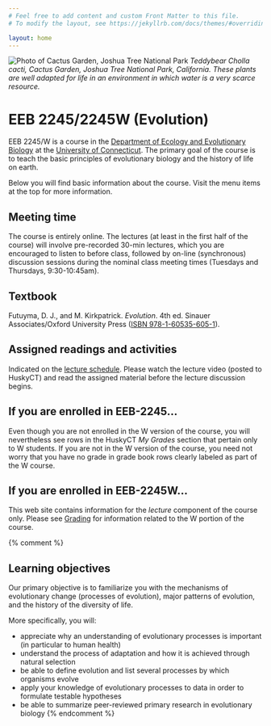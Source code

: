 ```yaml
---
# Feel free to add content and custom Front Matter to this file.
# To modify the layout, see https://jekyllrb.com/docs/themes/#overriding-theme-defaults

layout: home
---
```

![Photo of Cactus Garden, Joshua Tree National Park](assets/img/cylindropuntia.jpg)
_Teddybear Cholla cacti, Cactus Garden, Joshua Tree National Park, California. These plants are well adapted for life in an environment in which water is a very scarce resource._

# EEB 2245/2245W (Evolution)

EEB 2245/W is a course in the [Department of Ecology and Evolutionary Biology](https://www.eeb.uconn.edu/) at the [University of Connecticut](https://uconn.edu/). The primary goal of the course is to teach the basic principles of evolutionary biology and the history of life on earth. 

Below you will find basic information about the course. Visit the menu items at the top for more information.

## Meeting time

The course is entirely online. The lectures (at least in the first half of the course) will involve pre-recorded 30-min lectures, which you are encouraged to listen to before class, followed by on-line (synchronous) discussion sessions during the nominal class meeting times (Tuesdays and Thursdays, 9:30-10:45am). 

## Textbook

Futuyma, D. J., and M. Kirkpatrick. _Evolution_. 4th ed. Sinauer Associates/Oxford University Press ([ISBN 978-1-60535-605-1](https://global.oup.com/ushe/product/evolution-9781605356051?lang=en&cc=us)).

## Assigned readings and activities

Indicated on the [lecture schedule](lecture-schedule). Please watch the lecture video (posted to HuskyCT) and read the assigned material before the lecture discussion begins.

## If you are enrolled in EEB-2245...

Even though you are not enrolled in the W version of the course, you will nevertheless see rows in the HuskyCT _My Grades_ section that pertain only to W students. If you are not in the W version of the course, you need not worry that you have no grade in grade book rows clearly labeled as part of the W course.

## If you are enrolled in EEB-2245W...

This web site contains information for the _lecture_ component of the course only. Please see [Grading](grading) for information related to the W portion of the course.

{% comment %}
## Learning objectives

Our primary objective is to familiarize you with the mechanisms of evolutionary change (processes of evolution), major patterns of evolution, and the history of the diversity of life.

More specifically, you will:
* appreciate why an understanding of evolutionary processes is important (in particular to human health)
* understand the process of adaptation and how it is achieved through natural selection
* be able to define evolution and list several processes by which organisms evolve
* apply your knowledge of evolutionary processes to data in order to formulate testable hypotheses
* be able to summarize peer-reviewed primary research in evolutionary biology
{% endcomment %}

